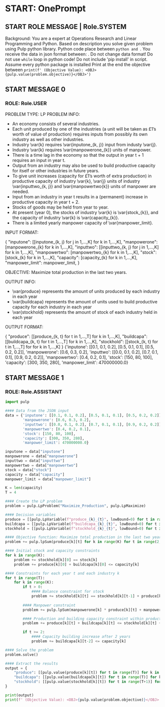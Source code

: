 # START: OnePrompt 
## START ROLE MESSAGE | Role.SYSTEM 
Background: You are a expert at Operations Research and Linear Programming and Python. Based on description you solve given problem using Pulp python library. Python code place between ```python and ```. You receive the data in json format between: <DATA></DATA>. Do not change data format! Do not use `while` loop in python code! Do not include 'pip install' in script. Assume every python package is installed Print at the end the objective between <OBJ></OBJ> `print(f' (Objective Value): <OBJ>{pulp.value(problem.objective)}</OBJ>')`  
## START MESSAGE 0 
### ROLE: Role.USER
<DESCRIPTION>
PROBLEM TYPE: LP
PROBLEM INFO:

- An economy consists of several industries. 
- Each unit produced by one of the industries (a unit will be taken as £1’s worth of value of production) requires inputs from possibly its own industry as well as other industries. 
- Industry \var{k} requires \var{inputone_{k, j}} input from industy \var{j}.
- Industry \var{k} requires \var{manpowerone_{k}} units of manpower.
- There is a time lag in the economy so that the output in year t + 1 requires an input in year t.
- Output from an industry may also be used to build productive capacity for itself or other industries in future years.
- To give unit increases (capacity for £1’s worth of extra production) in productive capacity of industry \var{k}, \var{j} units of industry \var{inputtwo_{k, j}} and \var{manpowertwo{k}} units of manpower are needed.
- Input from an industry in year t results in a (permanent) increase in productive capacity in year t + 2.
- Stocks of goods may be held from year to year. 
- At present (year 0), the stocks of industry \var{k} is \var{stock_{k}}, and the capacity of industry \var{k} is \var{capacity_{k}}.
- There is a limited yearly manpower capacity of \var{manpower_limit}.


INPUT FORMAT:

{
    "inputone": [[inputone_{k, j} for j in 1,...,K] for k in 1,...,K],
    "manpowerone": [manpowerone_{k} for k in 1,...,K],
    "inputtwo": [[inputtwo_{k, j} for j in 1,...,K] for k in 1,...,K],
    "manpowertwo": [manpowertwo_{k} for k in 1,...,K],
    "stock": [stock_{k} for k in 1,...,K],
    "capacity": [capacity_{k} for k in 1,...,K],
    "manpower_limit": manpower_limit,
}


OBJECTIVE: Maximize total production in the last two years.

OUTPUT INFO:

- \var{produce} represents the amount of units produced by each industry in each year
- \var{buildcapa} represents the amount of units used to build productive capacity for each industry in each year
- \var{stockhold} represents the amount of stock of each industry held in each year

OUTPUT FORMAT:

{
    "produce": [[produce_{k, t} for t in 1,...,T] for k in 1,...,K],
    "buildcapa": [[buildcapa_{k, t} for t in 1,...,T] for k in 1,...,K],
    "stockhold": [[stock_{k, t} for t in 1,...,T] for for k in 1,...,K]
}
</DESCRIPTION>
<DATA>
{'inputone': [[0.1, 0.1, 0.2], [0.5, 0.1, 0.1], [0.5, 0.2, 0.2]], 'manpowerone': [0.6, 0.3, 0.2], 'inputtwo': [[0.0, 0.1, 0.2], [0.7, 0.1, 0.1], [0.9, 0.2, 0.2]], 'manpowertwo': [0.4, 0.2, 0.1], 'stock': [150, 80, 100], 'capacity': [300, 350, 280], 'manpower_limit': 470000000.0}</DATA>


## START MESSAGE 1 
### ROLE: Role.ASSISTANT
```python
import pulp

#### Data from the JSON input
data = {'inputone': [[0.1, 0.1, 0.2], [0.5, 0.1, 0.1], [0.5, 0.2, 0.2]], 
        'manpowerone': [0.6, 0.3, 0.2], 
        'inputtwo': [[0.0, 0.1, 0.2], [0.7, 0.1, 0.1], [0.9, 0.2, 0.2]], 
        'manpowertwo': [0.4, 0.2, 0.1], 
        'stock': [150, 80, 100], 
        'capacity': [300, 350, 280], 
        'manpower_limit': 470000000.0}

inputone = data["inputone"]
manpowerone = data["manpowerone"]
inputtwo = data["inputtwo"]
manpowertwo = data["manpowertwo"]
stock = data["stock"]
capacity = data["capacity"]
manpower_limit = data["manpower_limit"]

K = len(capacity)
T = 4

#### Create the LP problem
problem = pulp.LpProblem("Maximize_Production", pulp.LpMaximize)

#### Decision variables
produce = [[pulp.LpVariable(f"produce_{k}_{t}", lowBound=0) for t in range(T)] for k in range(K)]
buildcapa = [[pulp.LpVariable(f"buildcapa_{k}_{t}", lowBound=0) for t in range(T)] for k in range(K)]
stockhold = [[pulp.LpVariable(f"stockhold_{k}_{t}", lowBound=0) for t in range(T+1)] for k in range(K)]

#### Objective function: Maximize total production in the last two years (years 3 and 4)
problem += pulp.lpSum(produce[k][t] for k in range(K) for t in range(2, T))

#### Initial stock and capacity constraints
for k in range(K):
    problem += stockhold[k][0] == stock[k]
    problem += produce[k][0] + buildcapa[k][0] <= capacity[k]

#### Constraints for each year t and each industry k
for t in range(T):
    for k in range(K):
        if t > 0:
            #### Balance constraint for stock
            problem += stockhold[k][t] == stockhold[k][t-1] + produce[k][t-1] - sum(inputone[k][j] * (produce[j][t-1] + buildcapa[j][t-1]) for j in range(K))
        
        #### Manpower constraint
        problem += pulp.lpSum(manpowerone[k] * produce[k][t] + manpowertwo[k] * buildcapa[k][t] for k in range(K)) <= manpower_limit

        #### Production and building capacity constraint within productive capacity
        problem += produce[k][t] + buildcapa[k][t] <= stockhold[k][t] + stockhold[k][0]

        if t >= 2:
            #### Capacity building increase after 2 years
            problem += buildcapa[k][t-2] <= capacity[k]

#### Solve the problem
problem.solve()

#### Extract the results
output = {
    "produce": [[pulp.value(produce[k][t]) for t in range(T)] for k in range(K)],
    "buildcapa": [[pulp.value(buildcapa[k][t]) for t in range(T)] for k in range(K)],
    "stockhold": [[pulp.value(stockhold[k][t]) for t in range(T+1)] for k in range(K)]
}

print(output)
print(f' (Objective Value): <OBJ>{pulp.value(problem.objective)}</OBJ>')
```


